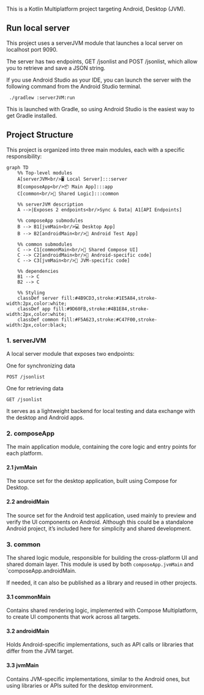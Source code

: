 This is a Kotlin Multiplatform project targeting Android, Desktop (JVM).

## Run local server

This project uses a serverJVM module that launches a local server on localhost port 9090.

The server has two endpoints, GET /jsonlist and POST /jsonlist, which allow you to retrieve and save
a JSON string.

If you use Android Studio as your IDE, you can launch the server with the following command from the
Android Studio terminal.

```shell
 ./gradlew :serverJVM:run
```

This is launched with Gradle, so using Android Studio is the easiest way to get Gradle installed.

## Project Structure

This project is organized into three main modules, each with a specific responsibility:

```mermaid
graph TD
    %% Top-level modules
    A[serverJVM<br/>🖥️ Local Server]:::server
    B[composeApp<br/>📦 Main App]:::app
    C[common<br/>🧩 Shared Logic]:::common

    %% serverJVM description
    A -->|Exposes 2 endpoints<br/>Sync & Data| A1[API Endpoints]

    %% composeApp submodules
    B --> B1[jvmMain<br/>💻 Desktop App]
    B --> B2[androidMain<br/>📱 Android Test App]

    %% common submodules
    C --> C1[commonMain<br/>🧠 Shared Compose UI]
    C --> C2[androidMain<br/>🔧 Android-specific code]
    C --> C3[jvmMain<br/>🔧 JVM-specific code]

    %% dependencies
    B1 --> C
    B2 --> C

    %% Styling
    classDef server fill:#4B9CD3,stroke:#1E5A84,stroke-width:2px,color:white;
    classDef app fill:#9D60FB,stroke:#4B1E84,stroke-width:2px,color:white;
    classDef common fill:#F5A623,stroke:#C47F00,stroke-width:2px,color:black;
```

### 1. serverJVM

A local server module that exposes two endpoints:

One for synchronizing data

```shell
POST /jsonlist
```

One for retrieving data

```shell
GET /jsonlist
```

It serves as a lightweight backend for local testing and data exchange with the desktop and Android
apps.

### 2. composeApp

The main application module, containing the core logic and entry points for each platform.

#### 2.1 jvmMain

The source set for the desktop application, built using Compose for Desktop.

#### 2.2 androidMain

The source set for the Android test application, used mainly to preview and verify the UI components
on Android.
Although this could be a standalone Android project, it’s included here for simplicity and shared
development.

### 3. common

The shared logic module, responsible for building the cross-platform UI and shared domain layer.
This module is used by both `composeApp.jvmMain` and `composeApp.androidMain.

If needed, it can also be published as a library and reused in other projects.

#### 3.1 commonMain

Contains shared rendering logic, implemented with Compose Multiplatform, to create UI components
that work across all targets.

#### 3.2 androidMain

Holds Android-specific implementations, such as API calls or libraries that differ from the JVM
target.

#### 3.3 jvmMain

Contains JVM-specific implementations, similar to the Android ones, but using libraries or APIs
suited for the desktop environment.
